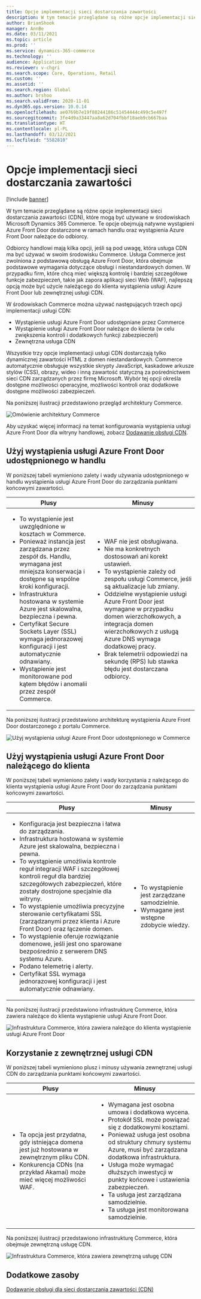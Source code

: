 ```yaml
---
title: Opcje implementacji sieci dostarczania zawartości
description: W tym temacie przeglądane są różne opcje implementacji sieci dostarczania zawartości (CDN), które mogą być używane w środowiskach Microsoft Dynamics 365 Commerce. Te opcje obejmują natywne wystąpieni Azure Front Door dostarczone w ramach handlu oraz wystąpienia Azure Front Door należące do odbiorcy.
author: BrianShook
manager: AnnBe
ms.date: 03/11/2021
ms.topic: article
ms.prod: ''
ms.service: dynamics-365-commerce
ms.technology: ''
audience: Application User
ms.reviewer: v-chgri
ms.search.scope: Core, Operations, Retail
ms.custom: ''
ms.assetid: ''
ms.search.region: Global
ms.author: brshoo
ms.search.validFrom: 2020-11-01
ms.dyn365.ops.version: 10.0.14
ms.openlocfilehash: ae0769b7e19f80244186c51454444c499c5e497f
ms.sourcegitcommit: 3fe4d9a33447aa8a62d704fbbf18aeb9cb667baa
ms.translationtype: HT
ms.contentlocale: pl-PL
ms.lasthandoff: 03/12/2021
ms.locfileid: "5582810"
---
```

# <a name="content-delivery-network-implementation-options"></a>Opcje implementacji sieci dostarczania zawartości

[!include [banner](includes/banner.md)]

W tym temacie przeglądane są różne opcje implementacji sieci dostarczania zawartości (CDN), które mogą być używane w środowiskach Microsoft Dynamics 365 Commerce. Te opcje obejmują natywne wystąpieni Azure Front Door dostarczone w ramach handlu oraz wystąpienia Azure Front Door należące do odbiorcy.

Odbiorcy handlowi mają kilka opcji, jeśli są pod uwagę, która usługa CDN ma być używać w swoim środowisku Commerce. Usługa Commerce jest zwolniona z podstawową obsługą Azure Front Door, która obejmuje podstawowe wymagania dotyczące obsługi i niestandardowych domen. W przypadku firm, które chcą mieć większą kontrolę i bardziej szczegółowe funkcje zabezpieczeń, takie jak zapora aplikacji sieci Web (WAF), najlepszą opcją może być użycie należącego do klienta wystąpienia usługi Azure Front Door lub zewnętrznej usługi CDN.

W środowiskach Commerce można używać następujących trzech opcji implementacji usługi CDN:

- Wystąpienie usługi Azure Front Door udostępniane przez Commerce
- Wystąpienie usługi Azure Front Door należące do klienta (w celu zwiększenia kontroli i dodatkowych funkcji zabezpieczeń)
- Zewnętrzna usługa CDN

Wszystkie trzy opcje implementacji usługi CDN dostarczają tylko dynamicznej zawartości HTML z domen niestandardowych. Commerce automatycznie obsługuje wszystkie skrypty JavaScript, kaskadowe arkusze stylów (CSS), obrazy, wideo i inną zawartość statyczną za pośrednictwem sieci CDN zarządzanych przez firmę Microsoft. Wybór tej opcji określa dostępne możliwości operacyjne, możliwości kontroli oraz dodatkowe dostępne możliwości zabezpieczeń.

Na poniższej ilustracji przedstawiono przegląd architektury Commerce.

![Omówienie architektury Commerce](media/Commerce_CDN-Option_ComparisonModels.png)

Aby uzyskać więcej informacji na temat konfigurowania wystąpienia usługi Azure Front Door dla witryny handlowej, zobacz [Dodawanie obsługi CDN](add-cdn-support.md).

## <a name="use-the-commerce-provided-azure-front-door-instance"></a>Użyj wystąpienia usługi Azure Front Door udostępnionego w handlu

W poniższej tabeli wymieniono zalety i wady używania udostępnionego w handlu wystąpienia usługi Azure Front Door do zarządzania punktami końcowymi zawartości.

| Plusy | Minusy |
|------|------|
| <ul><li>To wystąpienie jest uwzględnione w kosztach w Commerce.</li><li>Ponieważ instancja jest zarządzana przez zespół ds. Handlu, wymagana jest mniejsza konserwacja i dostępne są wspólne kroki konfiguracji.</li><li>Infrastruktura hostowana w systemie Azure jest skalowalna, bezpieczna i pewna.</li><li>Certyfikat Secure Sockets Layer (SSL) wymaga jednorazowej konfiguracji i jest automatycznie odnawiany.</li><li>Wystąpienie jest monitorowane pod kątem błędów i anomalii przez zespół Commerce.</li></ul> | <ul><li>WAF nie jest obsługiwana.</li><li>Nie ma konkretnych dostosowań ani korekt ustawień.</li><li>To wystąpienie zależy od zespołu usługi Commerce, jeśli są aktualizacje lub zmiany.</li><li>Oddzielne wystąpienie usługi Azure Front Door jest wymagane w przypadku domen wierzchołkowych, a integracja domen wierzchołkowych z usługą Azure DNS wymaga dodatkowej pracy.</li><li>Brak telemetrii odpowiedzi na sekundę (RPS) lub stawka błędu jest dostarczana odbiorcy.</li></ul> |

Na poniższej ilustracji przedstawiono architekturę wystąpienia Azure Front Door dostarczonego z portalu Commerce.

![Użyj wystąpienia usługi Azure Front Door udostępnionego w Commerce](media/Commerce_CDN-Option_CommerceFrontDoor.png)

## <a name="use-a-customer-owned-azure-front-door-instance"></a>Użyj wystąpienia usługi Azure Front Door należącego do klienta

W poniższej tabeli wymieniono zalety i wady korzystania z należącego do klienta wystąpienia usługi Azure Front Door do zarządzania punktami końcowymi zawartości.

| Plusy | Minusy |
|------|------|
| <ul><li>Konfiguracja jest bezpieczna i łatwa do zarządzania.</li><li>Infrastruktura hostowana w systemie Azure jest skalowalna, bezpieczna i pewna.</li><li>To wystąpienie umożliwia kontrole reguł integracji WAF i szczegółowej kontroli reguł dla bardziej szczegółowych zabezpieczeń, które zostały dostrojone specjalnie dla witryny.</li><li>To wystąpienie umożliwia precyzyjne sterowanie certyfikatami SSL (zarządzanymi przez klienta i Azure Front Door) oraz łączenie domen.</li><li>To wystąpienie oferuje rozwiązanie domenowe, jeśli jest ono sparowane bezpośrednio z serwerem DNS systemu Azure.</li><li>Podano telemetrię i alerty.</li><li>Certyfikat SSL wymaga jednorazowej konfiguracji i jest automatycznie odnawiany.</li></ul> | <ul><li>To wystąpienie jest zarządzane samodzielnie.</li><li>Wymagane jest wstępne zdobycie wiedzy.</li></ul> |

Na poniższej ilustracji przedstawiono infrastrukturę Commerce, która zawiera należące do klienta wystąpienie usługi Azure Front Door.

![Infrastruktura Commerce, która zawiera należące do klienta wystąpienie usługi Azure Front Door](media/Commerce_CDN-Option_CustomerOwnedAzureFrontDoor.png)

## <a name="use-an-external-cdn-service"></a>Korzystanie z zewnętrznej usługi CDN

W poniższej tabeli wymieniono plusz i minusy używania zewnętrznej usługi CDN do zarządzania punktami końcowymi zawartości.

| Plusy | Minusy |
|------|------|
| <ul><li>Ta opcja jest przydatna, gdy istniejąca domena jest już hostowana w zewnętrznym pliku CDN.</li><li>Konkurencja CDNs (na przykład Akamai) może mieć więcej możliwości WAF.</li></ul> | <ul><li>Wymagana jest osobna umowa i dodatkowa wycena.</li><li>Protokół SSL może powiązać się z dodatkowymi kosztami.</li><li>Ponieważ usługa jest osobna od struktury chmury systemu Azure, musi być zarządzana dodatkowa infrastruktura.</li><li>Usługa może wymagać dłuższych inwestycji w punkty końcowe i ustawienia zabezpieczeń.</li><li>Ta usługa jest zarządzana samodzielnie.</li><li>Ta usługa jest monitorowana samodzielnie.</li></ul> |

Na poniższej ilustracji przedstawiono infrastrukturę Commerce, która obejmuje zewnętrzną usługę CDN.

![Infrastruktura Commerce, która zawiera zewnętrzną usługę CDN](media/Commerce_CDN-Option_ExternalFrontDoor.png)

## <a name="additional-resources"></a>Dodatkowe zasoby

[Dodawanie obsługi dla sieci dostarczania zawartości (CDN)](add-cdn-support.md)
